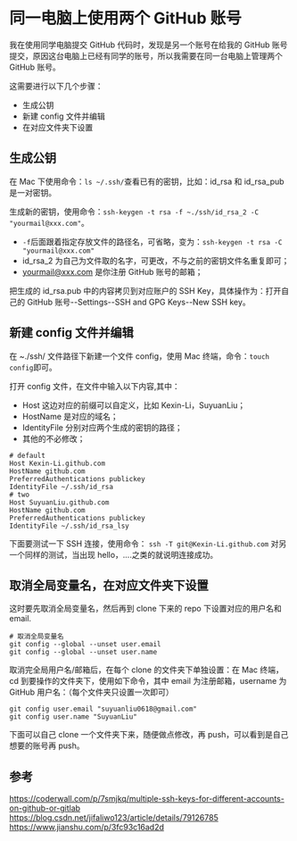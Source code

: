 # 同一电脑上使用两个 GitHub 账号

我在使用同学电脑提交 GitHub 代码时，发现是另一个账号在给我的 GitHub 账号提交，原因这台电脑上已经有同学的账号，所以我需要在同一台电脑上管理两个 GitHub 账号。

这需要进行以下几个步骤：

- 生成公钥
- 新建 config 文件并编辑
- 在对应文件夹下设置

## 生成公钥

在 Mac 下使用命令：`ls ~/.ssh/`查看已有的密钥，比如：id_rsa 和 id_rsa_pub 是一对密钥。

生成新的密钥，使用命令：`ssh-keygen -t rsa -f ~./ssh/id_rsa_2 -C "yourmail@xxx.com"`。

- `-f`后面跟着指定存放文件的路径名，可省略，变为：`ssh-keygen -t rsa -C "yourmail@xxx.com"`
- id_rsa_2 为自己为文件取的名字，可更改，不与之前的密钥文件名重复即可；
- yourmail@xxx.com 是你注册 GitHub 账号的邮箱；

把生成的 id_rsa.pub 中的内容拷贝到对应账户的 SSH Key，具体操作为：打开自己的 GitHub 账号--Settings--SSH and GPG Keys--New SSH key。

## 新建 config 文件并编辑

在 ~./ssh/ 文件路径下新建一个文件 config，使用 Mac 终端，命令：`touch config`即可。

打开 config 文件，在文件中输入以下内容,其中：

- Host 这边对应的前缀可以自定义，比如 Kexin-Li，SuyuanLiu；
- HostName 是对应的域名；
- IdentityFile 分别对应两个生成的密钥的路径；
- 其他的不必修改；

```
# default
Host Kexin-Li.github.com
HostName github.com
PreferredAuthentications publickey
IdentityFile ~/.ssh/id_rsa
# two
Host SuyuanLiu.github.com
HostName github.com
PreferredAuthentications publickey
IdentityFile ~/.ssh/id_rsa_lsy
```

下面要测试一下 SSH 连接，使用命令：
`ssh -T git@Kexin-Li.github.com`
对另一个同样的测试，当出现 hello，....之类的就说明连接成功。

## 取消全局变量名，在对应文件夹下设置

这时要先取消全局变量名，然后再到 clone 下来的 repo 下设置对应的用户名和 email.

```
# 取消全局变量名
git config --global --unset user.email
git config --global --unset user.name
```

取消完全局用户名/邮箱后，在每个 clone 的文件夹下单独设置：在 Mac 终端，cd 到要操作的文件夹下，使用如下命令，其中 email 为注册邮箱，username 为 GitHub 用户名：（每个文件夹只设置一次即可）

```
git config user.email "suyuanliu0618@gmail.com"
git config user.name "SuyuanLiu"
```

下面可以自己 clone 一个文件夹下来，随便做点修改，再 push，可以看到是自己想要的账号再 push。

## 参考

https://coderwall.com/p/7smjkq/multiple-ssh-keys-for-different-accounts-on-github-or-gitlab
https://blog.csdn.net/jifaliwo123/article/details/79126785  
https://www.jianshu.com/p/3fc93c16ad2d
